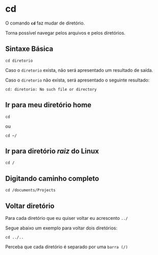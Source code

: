 # cd

O comando __`cd`__ faz mudar de diretório.

Torna possível navegar pelos arquivos e pelos diretórios.

## Sintaxe Básica

```
cd diretorio
```

Caso o `diretorio` exista, não será apresentado um resultado de saída.

Caso o `diretorio` não exista, será apresentado o seguinte resultado:

```
cd: diretorio: No such file or directory
```

## Ir para meu diretório home

```
cd 
```

ou

```
cd ~/
```

## Ir para diretório _raiz_ do Linux

```
cd /
```

## Digitando caminho completo

```
cd /documents/Projects
```

## Voltar diretório

Para cada diretório que eu quiser voltar eu acrescento `../`

Segue abaixo um exemplo para voltar dois diretórios:

```
cd ../.. 
```

Perceba que cada diretório é separado por uma `barra (/)`
